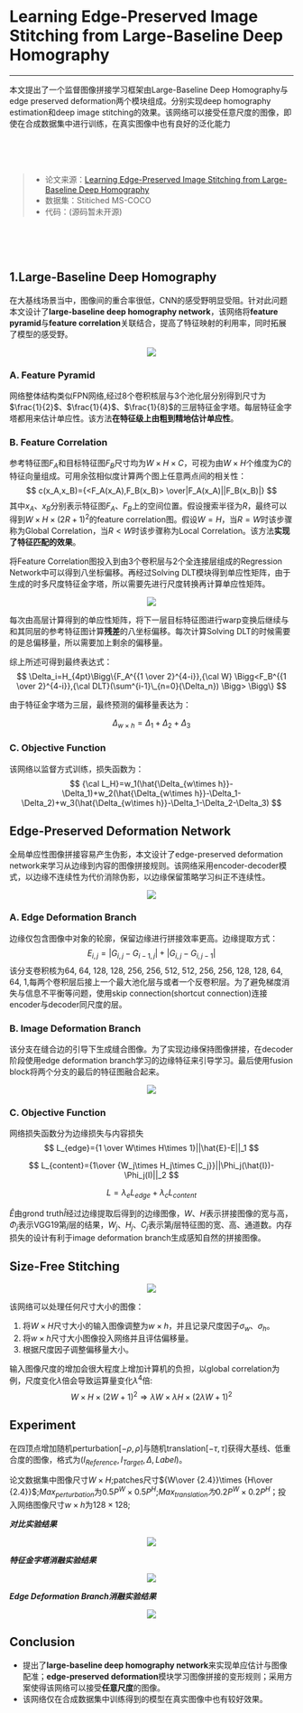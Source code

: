 # Learning Edge-Preserved Image Stitching from Large-Baseline Deep Homography

***
本文提出了一个监督图像拼接学习框架由Large-Baseline Deep Homography与edge preserved deformation两个模块组成。分别实现deep homography estimation和deep image stitching的效果。该网络可以接受任意尺度的图像，即使在合成数据集中进行训练，在真实图像中也有良好的泛化能力

<br/><br/><br/>



> - 论文来源：[Learning Edge-Preserved Image Stitching from Large-Baseline Deep Homography](https://arxiv.org/pdf/2012.06194.pdf)
> - 数据集：Stitiched MS-COCO
> - 代码：(源码暂未开源)

<br/><br/><br/>

## 1.Large-Baseline Deep Homography
在大基线场景当中，图像间的重合率很低，CNN的感受野明显受阻。针对此问题本文设计了**large-baseline deep homography network**，该网络将**feature pyramid**与**feature correlation**关联结合，提高了特征映射的利用率，同时拓展了模型的感受野。
<br/>

<div align="center">
<img src="../.assets/Learning_Edge-Preserved_Image_Stitching_from_Large-Baseline_Deep_Homography/Large-Baseline Deep Homography Network.png">
</div>


### A. Feature Pyramid

网络整体结构类似FPN网络,经过8个卷积核层与3个池化层分别得到尺寸为$\frac{1}{2}$、$\frac{1}{4}$、$\frac{1}{8}$的三层特征金字塔。每层特征金字塔都用来估计单应性。该方法**在特征级上由粗到精地估计单应性**。

### B. **Feature Correlation**

参考特征图$F_A$​​和目标特征图$F_B$​​尺寸均为$W\times H\times C$​​，可视为由$W \times H$​个维度为$C$​​的特征向量组成。可用余弦相似度计算两个图上任意两点间的相关性：
$$
c(x_A,x_B)={<F_A(x_A),F_B(x_B)> \over|F_A(x_A)||F_B(x_B)|}
$$
其中$x_A$​、$x_B$​分别表示特征图$F_A$​、$F_B$​上的空间位置。假设搜索半径为$R$​，最终可以得到$W\times H\times (2R+1)^2$​​的feature correlation图。假设$W=H$​，当$R=W$​时该步骤称为Global Correlation，当$R<W$​​​​​​时该步骤称为Local Correlation。该方法**实现了特征匹配的效果**。

将Feature Correlation图投入到由3个卷积层与2个全连接层组成的Regression Network中可以得到八坐标偏移。再经过Solving DLT模块得到单应性矩阵，由于生成的时多尺度特征金字塔，所以需要先进行尺度转换再计算单应性矩阵。

<div align="center">
<img src="../.assets/Learning_Edge-Preserved_Image_Stitching_from_Large-Baseline_Deep_Homography/residual homography offsets.png">
</div>





每次由高层计算得到的单应性矩阵，将下一层目标特征图进行warp变换后继续与和其同层的参考特征图计算**残差**的八坐标偏移。每次计算Solving DLT的时候需要的是总偏移量，所以需要加上剩余的偏移量。

综上所述可得到最终表达式：
$$
\Delta_i=H_{4pt}\Bigg\{F_A^{{1 \over 2}^{4-i}},{\cal W} \Bigg<F_B^{{1 \over 2}^{4-i}},{\cal DLT}(\sum^{i-1}\_{n=0}{\Delta_n}) \Bigg> \Bigg\}
$$

由于特征金字塔为三层，最终预测的偏移量表达为：

$$
\Delta_{w\times h}=\Delta_1+\Delta_2+\Delta_3
$$

### C. Objective Function

该网络以监督方式训练，损失函数为：
$$
{\cal L_H}=w_1(\hat{\Delta_{w\times h}}-\Delta_1)+w_2(\hat{\Delta_{w\times h}}-\Delta_1-\Delta_2)+w_3(\hat{\Delta_{w\times h}}-\Delta_1-\Delta_2-\Delta_3)
$$

## **Edge-Preserved Deformation Network**

全局单应性图像拼接容易产生伪影，本文设计了edge-preserved deformation network来学习从边缘到内容的图像拼接规则。该网络采用encoder-decoder模式，以边缘不连续性为代价消除伪影，以边缘保留策略学习纠正不连续性。

<div align="center">
<img src="../.assets/Learning_Edge-Preserved_Image_Stitching_from_Large-Baseline_Deep_Homography/Edge-Preserved Deformation Network.png">
</div>


### A. Edge Deformation Branch

边缘仅包含图像中对象的轮廓，保留边缘进行拼接效率更高。边缘提取方式：
$$
E_{i,j}=|G_{i,j}-G_{i-1,j}|+|G_{i,j}-G_{i,j-1}|
$$
该分支卷积核为64, 64, 128, 128, 256, 256, 512, 512, 256, 256, 128, 128, 64, 64, 1,每两个卷积层后接上一个最大池化层与或者一个反卷积层。为了避免梯度消失与信息不平衡等问题，使用skip connection(shortcut connection)连接encoder与decoder同尺度的层。

### B. Image Deformation Branch

该分支在缝合边的引导下生成缝合图像。为了实现边缘保持图像拼接，在decoder阶段使用edge deformation branch学习的边缘特征来引导学习。最后使用fusion block将两个分支的最后的特征图融合起来。

<div align="center">
<img src="../.assets/Learning Edge-Preserved Image Stitching from Large-Baseline Deep Homography/fusion block.png">
</div>


### C. Objective Function

网络损失函数分为边缘损失与内容损失
$$
L_{edge}={1 \over W\times H\times 1}||\hat{E}-E||_1
$$

$$
L_{content}={1\over {W_j\times H_j\times C_j}}||\Phi_j(\hat{I})-\Phi_j(I)||_2
$$

$$
L=\lambda_eL_{edge}+\lambda_cL_{content}
$$

$\hat E$​由grond truth$\hat{I}$​经过边缘提取后得到的边缘图像，$W、H$​表示拼接图像的宽与高，$\Phi_j$​表示VGG19第$j$​层的结果，$W_j、H_j、C_j$​表示第$j$​层特征图的宽、高、通道数。内存损失的设计有利于image deformation branch生成感知自然的拼接图像。

## Size-Free Stitching

<div align="center">
<img src="../.assets/Learning_Edge-Preserved_Image_Stitching_from_Large-Baseline_Deep_Homography/Size-Free Stitching.png">
</div>



该网络可以处理任何尺寸大小的图像：

1. 将$W \times H$尺寸大小的输入图像调整为$w\times h$​​，并且记录尺度因子$\sigma_w、\sigma_h$​。
2. 将$w\times h$​尺寸大小图像投入网络并且评估偏移量。
3. 根据尺度因子调整偏移量大小。

输入图像尺度的增加会很大程度上增加计算机的负担，以global correlation为例，尺度变化$\lambda$倍会导致运算量变化$\lambda^4$​倍:
$$
W\times H\times (2W+1)^2\Rightarrow \lambda W\times \lambda H\times (2\lambda W+1)^2
$$

## Experiment

在四顶点增加随机perturbation$[-\rho,\rho]$​与随机​translation$[-\tau,\tau]$获得大基线、低重合度的图像，格式为$(I_{Reference},I_{Target},\Delta,Label)$​。

论文数据集中图像尺寸$W\times H$​;patches尺寸${W\over {2.4}}\times {H\over {2.4}}$​;$Max_{perturbation}$为$0.5P^W\times 0.5P^H$​;$Max_{translation}为$$0.2P^W\times 0.2P^H$​；投入网络图像尺寸$w\times h$为$128\times 128$​​;​​

***对比实验结果***

<div align="center">
<img src="../.assets/Learning_Edge-Preserved_Image_Stitching_from_Large-Baseline_Deep_Homography/ex1.png">
</div>



***特征金字塔消融实验结果***

<div align="center">
<img src="../.assets/Learning_Edge-Preserved_Image_Stitching_from_Large-Baseline_Deep_Homography/ex2.png">
</div>



***Edge Deformation Branch消融实验结果***



<div align="center">
<img src="../.assets/Learning_Edge-Preserved_Image_Stitching_from_Large-Baseline_Deep_Homography/ex3.png">
</div>


## Conclusion

* 提出了**large-baseline deep homography network**来实现单应估计与图像配准；**edge-preserved deformation**模块学习图像拼接的变形规则；采用方案使得该网络可以接受**任意尺度**的图像。
* 该网络仅在合成数据集中训练得到的模型在真实图像中也有较好效果。









